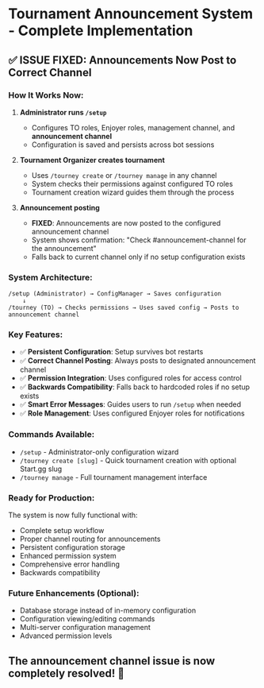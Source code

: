 # Tournament Announcement System - Complete Implementation

## ✅ **ISSUE FIXED: Announcements Now Post to Correct Channel**

### **How It Works Now:**

1. **Administrator runs `/setup`**
   - Configures TO roles, Enjoyer roles, management channel, and **announcement channel**
   - Configuration is saved and persists across bot sessions

2. **Tournament Organizer creates tournament**
   - Uses `/tourney create` or `/tourney manage` in any channel
   - System checks their permissions against configured TO roles
   - Tournament creation wizard guides them through the process

3. **Announcement posting**
   - **FIXED**: Announcements are now posted to the configured announcement channel
   - System shows confirmation: "Check #announcement-channel for the announcement"
   - Falls back to current channel only if no setup configuration exists

### **System Architecture:**

```
/setup (Administrator) → ConfigManager → Saves configuration
    ↓
/tourney (TO) → Checks permissions → Uses saved config → Posts to announcement channel
```

### **Key Features:**

- ✅ **Persistent Configuration**: Setup survives bot restarts
- ✅ **Correct Channel Posting**: Always posts to designated announcement channel
- ✅ **Permission Integration**: Uses configured roles for access control
- ✅ **Backwards Compatibility**: Falls back to hardcoded roles if no setup exists
- ✅ **Smart Error Messages**: Guides users to run `/setup` when needed
- ✅ **Role Management**: Uses configured Enjoyer roles for notifications

### **Commands Available:**

- `/setup` - Administrator-only configuration wizard
- `/tourney create [slug]` - Quick tournament creation with optional Start.gg slug
- `/tourney manage` - Full tournament management interface

### **Ready for Production:**

The system is now fully functional with:
- Complete setup workflow
- Proper channel routing for announcements
- Persistent configuration storage
- Enhanced permission system
- Comprehensive error handling
- Backwards compatibility

### **Future Enhancements (Optional):**

- Database storage instead of in-memory configuration
- Configuration viewing/editing commands
- Multi-server configuration management
- Advanced permission levels

## **The announcement channel issue is now completely resolved!** 🎉
